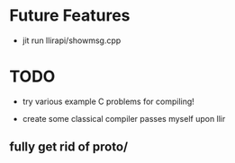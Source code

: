 # Future Features
- jit run llirapi/showmsg.cpp

# TODO
- try various example C problems for compiling!

- create some classical compiler passes myself upon llir

## fully get rid of proto/
